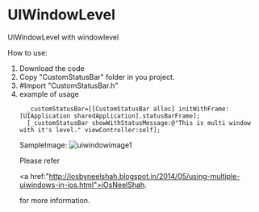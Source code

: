 UIWindowLevel
=============

UIWindowLevel with windowlevel

<p>How to use:</p>
<ol>
<li>Download the code</li>
<li>Copy "CustomStatusBar" folder in you project.</li>
<li>#Import "CustomStatusBar.h"</li>
<li>example of usage</li>
  
<code>
  _customStatusBar=[[CustomStatusBar alloc] initWithFrame:[UIApplication sharedApplication].statusBarFrame];
  [_customStatusBar showWithStatusMessage:@"This is multi window with it's level." viewController:self];
</code>

SampleImage:
![uiwindowimage1](https://cloud.githubusercontent.com/assets/7766727/3310551/36dd9712-f6b6-11e3-9571-f794b806e68b.png)

Please refer <p><a href:"http://iosbyneelshah.blogspot.in/2014/05/using-multiple-uiwindows-in-ios.html">iOsNeelShah</a>.</p>for more information.
